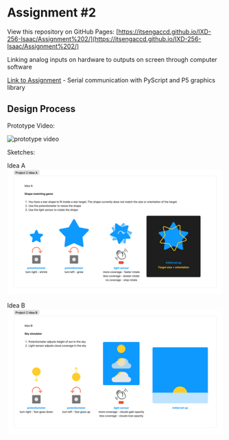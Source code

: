 # Assignment #2

View this repository on GitHub Pages: [https://itsengaccd.github.io/IXD-256-Isaac/Assignment%202/](https://itsengaccd.github.io/IXD-256-Isaac/Assignment%202/)

Linking analog inputs on hardware to outputs on screen through computer software

[Link to Assignment](website/) - Serial communication with PyScript and P5 graphics library 

## Design Process

Prototype Video:

![prototype video](./assignment2video.gif)


Sketches:

Idea A
![idea a](./Idea_A.jpg)

Idea B
![idea b](./Idea_B.jpg)
